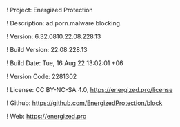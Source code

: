 ! Project: Energized Protection

! Description: ad.porn.malware blocking.

! Version: 6.32.0810.22.08.228.13

! Build Version: 22.08.228.13

! Build Date: Tue, 16 Aug 22 13:02:01 +06

! Version Code: 2281302

! License: CC BY-NC-SA 4.0, https://energized.pro/license

! Github: https://github.com/EnergizedProtection/block

! Web: https://energized.pro
